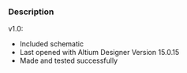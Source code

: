 ### Description

v1.0:
- Included schematic
- Last opened with Altium Designer Version 15.0.15
- Made and tested successfully 
